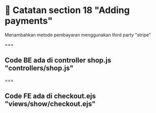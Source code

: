 
# 🦧 Catatan section 18 "Adding payments"

Menambahkan metode pembayaran menggunakan third party "stripe"

===
## Code BE ada di controller shop.js "controllers/shop.js"

===
## Code FE ada di checkout.ejs "views/show/checkout.ejs"